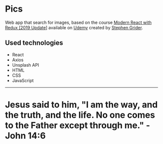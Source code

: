 # Pics

Web app that search for images, based on the course [Modern React with Redux [2019 Update]](https://www.udemy.com/react-redux/) available on [Udemy](https://www.udemy.com/) created by [Stephen Grider](https://github.com/StephenGrider).

## Used technologies

- React
- Axios
- Unsplash API
- HTML
- CSS
- JavaScript

---

# Jesus said to him, "I am the way, and the truth, and the life. No one comes to the Father except through me." - John 14:6
